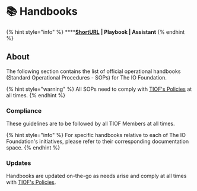 # 📚 Handbooks

{% hint style="info" %}
****[**ShortURL**](https://tiof.click/TIOFHB) **| Playbook | Assistant**
{% endhint %}

## About

The following section contains the list of official operational handbooks (Standard Operational Procedures - SOPs) for The IO Foundation.

{% hint style="warning" %}
All SOPs need to comply with [TIOF's Policies](https://tiof.click/TIOFPolicies) at all times.
{% endhint %}

### Compliance

These guidelines are to be followed by all TIOF Members at all times.

{% hint style="info" %}
For specific handbooks relative to each of The IO Foundation's initiatives, please refer to their corresponding documentation space.
{% endhint %}

### Updates

Handbooks are updated on-the-go as needs arise and comply at all times with [TIOF's Policies](https://tiof.click/TIOFPolicies).

